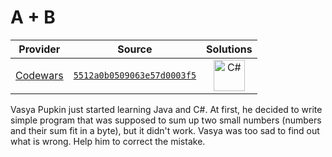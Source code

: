 [_metadata_:generated]: - "true"

# A + B

<!-- INFO TABLE BEGIN -->

| Provider                                        | Source                                                                               | Solutions                                                                                                                           |
| :---------------------------------------------: | :----------------------------------------------------------------------------------: | :---------------------------------------------------------------------------------------------------------------------------------: |
| [Codewars](../../../docs/providers/Codewars.md) | [`5512a0b0509063e57d0003f5`](https://www.codewars.com/kata/5512a0b0509063e57d0003f5) | [<img src="https://res.cloudinary.com/rascaltwo/image/upload/v1631924063/c_bnvpsm.svg" alt="C#" title="C#" width="50" />](solve.cs) |

<!-- INFO TABLE END -->

Vasya Pupkin just started learning Java and C#. At first, he decided to write simple program that was supposed to sum up two small numbers (numbers and their sum fit in a byte), but it didn't work. Vasya was too sad to find out what is wrong. Help him to correct the mistake.
